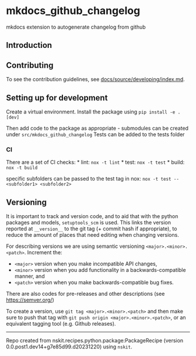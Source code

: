 # mkdocs_github_changelog


mkdocs extension to autogenerate changelog from github


## Introduction


## Contributing

To see the contribution guidelines, see [docs/source/developing/index.md](docs/source/developing/index.md).

## Setting up for development

Create a virtual environment.
Install the package using ``pip install -e .[dev]``


Then add code to the package as appropriate - submodules can be created under ``src/mkdocs_github_changelog``
Tests can be added to the tests folder



### CI

There are a set of CI checks:
    * lint: ``nox -t lint``
    * test: ``nox -t test``
    * build: ``nox -t build``

specific subfolders can be passed to the test tag in nox: ``nox -t test -- <subfolder1> <subfolder2>``




## Versioning

It is important to track and version code, and to aid that with the python packages and models, ``setuptools_scm`` is used.
This links the version reported at ``__version__`` to the git tag (+ commit hash if appropriate), to reduce the amount of
places that need editing when changing versions.

For describing versions we are using semantic versioning ``<major>.<minor>.<patch>``. Increment the:

* ``<major>`` version when you make incompatible API changes,
* ``<minor>`` version when you add functionality in a backwards-compatible manner, and
* ``<patch>`` version when you make backwards-compatible bug fixes.

There are also codes for pre-releases and other descriptions (see https://semver.org/)

To create a version, use ``git tag <major>.<minor>.<patch>`` and then make sure to push that tag with ``git push origin <major>.<minor>.<patch>``,
or an equivalent tagging tool (e.g. Github releases).





------------

Repo created from nskit.recipes.python.package:PackageRecipe (version 0.0.post1.dev14+g7e85d99.d20231220) using ``nskit``.

